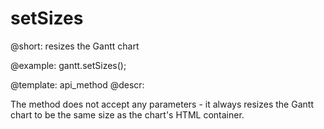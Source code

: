 setSizes
=============


@short: resizes the Gantt chart

@example:
gantt.setSizes();

@template:	api_method
@descr:

The method does not accept any parameters - it always resizes the Gantt chart to be the same size as the chart's HTML container. 

